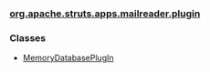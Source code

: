 ### [org.apache.struts.apps.mailreader.plugin](package-summary.html.md)

### Classes

-   [MemoryDatabasePlugIn](MemoryDatabasePlugIn.html.md)

